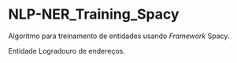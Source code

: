 # NLP-NER_Training_Spacy

Algoritmo para treinamento de entidades usando *Framework* Spacy.

Entidade Logradouro de endereços.